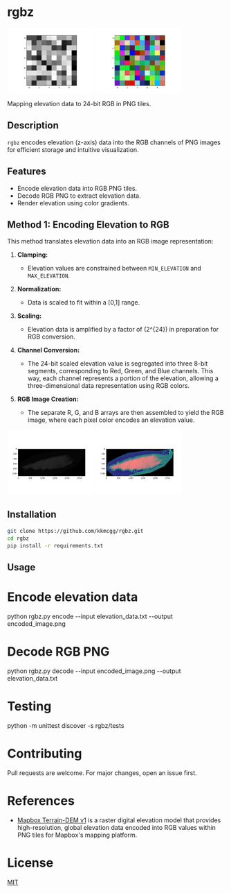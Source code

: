 # rgbz
<p float="center">
  <img src="Figure_grey.png" width="200" />
  <img src="Figure_rgba.png" width="200" /> 
</p>

Mapping elevation data to 24-bit RGB in PNG tiles.

## Description

`rgbz` encodes elevation (z-axis) data into the RGB channels of PNG images for efficient storage and intuitive visualization.

## Features

- Encode elevation data into RGB PNG tiles.
- Decode RGB PNG to extract elevation data.
- Render elevation using color gradients.

## Method 1: Encoding Elevation to RGB

This method translates elevation data into an RGB image representation:

1. **Clamping:** 
   - Elevation values are constrained between `MIN_ELEVATION` and `MAX_ELEVATION`.

2. **Normalization:** 
   - Data is scaled to fit within a [0,1] range.

3. **Scaling:** 
   - Elevation data is amplified by a factor of \(2^{24}\) in preparation for RGB conversion.

4. **Channel Conversion:** 
   - The 24-bit scaled elevation value is segregated into three 8-bit segments, corresponding to Red, Green, and Blue channels. This way, each channel represents a portion of the elevation, allowing a three-dimensional data representation using RGB colors.

5. **RGB Image Creation:** 
   - The separate R, G, and B arrays are then assembled to yield the RGB image, where each pixel color encodes an elevation value.

<p float="center">
  <img src="Method1_grey.png" width="200" />
  <img src="Method1_rgba.png" width="200" /> 
</p>



## Installation

```bash
git clone https://github.com/kkmcgg/rgbz.git
cd rgbz
pip install -r requirements.txt
```

## Usage

# Encode elevation data
python rgbz.py encode --input elevation_data.txt --output encoded_image.png

# Decode RGB PNG
python rgbz.py decode --input encoded_image.png --output elevation_data.txt

# Testing 

python -m unittest discover -s rgbz/tests

# Contributing
Pull requests are welcome. For major changes, open an issue first.

# References

- [Mapbox Terrain-DEM v1](https://docs.mapbox.com/data/tilesets/reference/mapbox-terrain-dem-v1/) 
is a raster digital elevation model that provides high-resolution, global elevation data encoded into RGB values within PNG tiles for Mapbox's mapping platform.

# License
[MIT](https://choosealicense.com/licenses/mit/)
